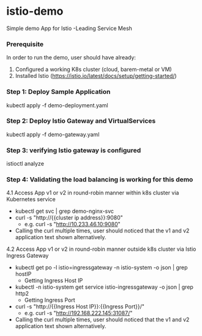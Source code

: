 # istio-demo
Simple demo App for Istio -Leading Service Mesh

### Prerequisite 
In order to run the demo, user should have already: 
1. Configured a working K8s cluster (cloud, barem-metal or VM)
2. Installed Istio (https://istio.io/latest/docs/setup/getting-started/)

### Step 1: Deploy Sample Application 
kubectl apply -f demo-deployment.yaml

### Step 2: Deploy Istio Gateway and VirtualServices 
kubectl apply -f demo-gateway.yaml

### Step 3: verifying Istio gateway is configured
istioctl analyze

### Step 4: Validating the load balancing is working for this demo

4.1 Access App v1 or v2 in round-robin manner within k8s cluster via Kubernetes service
- kubectl get svc | grep demo-nginx-svc
- curl -s "http://{{cluster ip address}}:9080" 
  - e.g. curl -s "http://10.233.46.10:9080"  
- Calling the curl multiple times, user should noticed that the v1 and v2 application text shown alternatively.


4.2 Access App v1 or v2 in round-robin manner outside k8s cluster via Istio Ingress Gateway

- kubectl get po -l istio=ingressgateway -n istio-system -o json | grep hostIP
  - Getting Ingress Host IP     
- kubectl -n istio-system get service istio-ingressgateway -o json | grep http2     
  - Getting Ingress Port  
-  curl -s "http://{{Ingress Host IP}}:{{Ingress Port}}/"   
   - e.g. curl -s "http://192.168.222.145:31087/"       
- Calling the curl multiple times, user should noticed that the v1 and v2 application text shown alternatively.
